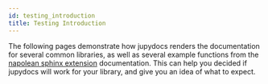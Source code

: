 ```yaml
---
id: testing_introduction
title: Testing Introduction
---
```


The following pages demonstrate how jupydocs renders the documentation for several common libraries, as well as several example functions from the [napolean sphinx extension](https://sphinxcontrib-napoleon.readthedocs.io/en/latest/example_numpy.html#example-numpy) documentation. This can help you decided if jupydocs will work for your library, and give you an idea of what to expect.